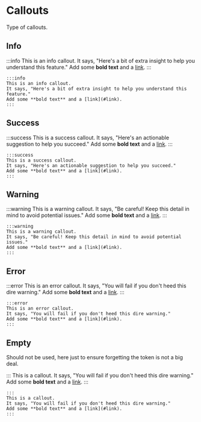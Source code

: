 # Callouts

<p class="description">Type of callouts.</p>

## Info

:::info
This is an info callout.
It says, "Here's a bit of extra insight to help you understand this feature."
Add some **bold text** and a [link](#link).
:::

```markup
:::info
This is an info callout.
It says, "Here's a bit of extra insight to help you understand this feature."
Add some **bold text** and a [link](#link).
:::
```

## Success

:::success
This is a success callout.
It says, "Here's an actionable suggestion to help you succeed."
Add some **bold text** and a [link](#link).
:::

```markup
:::success
This is a success callout.
It says, "Here's an actionable suggestion to help you succeed."
Add some **bold text** and a [link](#link).
:::
```

## Warning

:::warning
This is a warning callout.
It says, "Be careful! Keep this detail in mind to avoid potential issues."
Add some **bold text** and a [link](#link).
:::

```markup
:::warning
This is a warning callout.
It says, "Be careful! Keep this detail in mind to avoid potential issues."
Add some **bold text** and a [link](#link).
:::
```

## Error

:::error
This is an error callout.
It says, "You will fail if you don't heed this dire warning."
Add some **bold text** and a [link](#link).
:::

```markup
:::error
This is an error callout.
It says, "You will fail if you don't heed this dire warning."
Add some **bold text** and a [link](#link).
:::
```

## Empty

Should not be used, here just to ensure forgetting the token is not a big deal.

:::
This is a callout.
It says, "You will fail if you don't heed this dire warning."
Add some **bold text** and a [link](#link).
:::

```markup
:::
This is a callout.
It says, "You will fail if you don't heed this dire warning."
Add some **bold text** and a [link](#link).
:::
```
